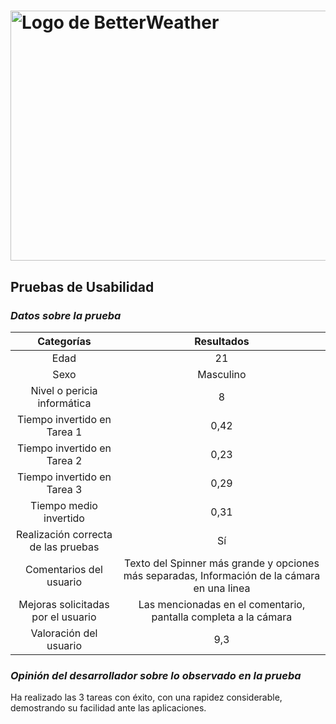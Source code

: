 # <img src="https://user-images.githubusercontent.com/91057639/211689730-a31760df-76da-4ee6-bc6b-8aa34fb7bf3c.png" alt="Logo de BetterWeather" width="900" height="400">

## Pruebas de Usabilidad

### *Datos sobre la prueba*

|             Categorías              |                    Resultados                     |
|:-----------------------------------:|:-------------------------------------------------:|
|                Edad                 |                                                21 |
|                Sexo                 |                                         Masculino |
|     Nivel o pericia informática     |                                                 8 |
|     Tiempo invertido en Tarea 1     |                                              0,42 |
|     Tiempo invertido en Tarea 2     |                                              0,23 |
|     Tiempo invertido en Tarea 3     |                                              0,29 |
|        Tiempo medio invertido       |                                              0,31 |
| Realización correcta de las pruebas |                                                Sí |
|      Comentarios del usuario        | Texto del Spinner más grande y opciones más separadas, Información de la cámara en una linea |
| Mejoras solicitadas por el usuario  | Las mencionadas en el comentario, pantalla completa a la cámara |
|       Valoración del usuario        |                                               9,3 |

### *Opinión del desarrollador sobre lo observado en la prueba*
Ha realizado las 3 tareas con éxito, con una rapidez considerable, demostrando su facilidad ante las aplicaciones.
